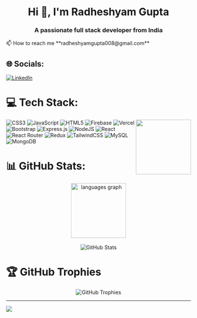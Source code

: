 <h1 align="center">Hi 👋, I'm Radheshyam Gupta</h1>
<h3 align="center">A passionate full stack developer from India</h3>
📫 How to reach me **radheshyamgupta008@gmail.com**

## 🌐 Socials:
[![LinkedIn](https://img.shields.io/badge/LinkedIn-%230077B5.svg?logo=linkedin&logoColor=white)](https://linkedin.com/in/https://www.linkedin.com/in/radheshyam-gupta-620a24266/)

# 💻 Tech Stack:
<img align="right" height="150" src="https://i.imgflip.com/65efzo.gif" />

![CSS3](https://img.shields.io/badge/css3-%231572B6.svg?style=for-the-badge&logo=css3&logoColor=white) ![JavaScript](https://img.shields.io/badge/javascript-%23323330.svg?style=for-the-badge&logo=javascript&logoColor=%23F7DF1E) ![HTML5](https://img.shields.io/badge/html5-%23E34F26.svg?style=for-the-badge&logo=html5&logoColor=white) ![Firebase](https://img.shields.io/badge/firebase-%23039BE5.svg?style=for-the-badge&logo=firebase) ![Vercel](https://img.shields.io/badge/vercel-%23000000.svg?style=for-the-badge&logo=vercel&logoColor=white) ![Bootstrap](https://img.shields.io/badge/bootstrap-%238511FA.svg?style=for-the-badge&logo=bootstrap&logoColor=white) ![Express.js](https://img.shields.io/badge/express.js-%23404d59.svg?style=for-the-badge&logo=express&logoColor=%2361DAFB) ![NodeJS](https://img.shields.io/badge/node.js-6DA55F?style=for-the-badge&logo=node.js&logoColor=white) ![React](https://img.shields.io/badge/react-%2320232a.svg?style=for-the-badge&logo=react&logoColor=%2361DAFB) ![React Router](https://img.shields.io/badge/React_Router-CA4245?style=for-the-badge&logo=react-router&logoColor=white) ![Redux](https://img.shields.io/badge/redux-%23593d88.svg?style=for-the-badge&logo=redux&logoColor=white) ![TailwindCSS](https://img.shields.io/badge/tailwindcss-%2338B2AC.svg?style=for-the-badge&logo=tailwind-css&logoColor=white) ![MySQL](https://img.shields.io/badge/mysql-%2300000f.svg?style=for-the-badge&logo=mysql&logoColor=white) ![MongoDB](https://img.shields.io/badge/MongoDB-%234ea94b.svg?style=for-the-badge&logo=mongodb&logoColor=white)

# 📊 GitHub Stats:
<div align="center">
  <img src="https://github-readme-stats.vercel.app/api/top-langs?username=radheshyamgupta01&locale=en&hide_title=false&layout=compact&card_width=320&langs_count=2&theme=dracula&hide_border=false" height="150" alt="languages graph" />
</div>
<br/>

<div align="center">
  <img src="https://github-readme-stats.vercel.app/api?username=radheshyamgupta01&theme=dark&hide_border=false&include_all_commits=false&count_private=false" alt="GitHub Stats" />
</div>

# 🏆 GitHub Trophies
<div align="center">
  <img src="https://github-profile-trophy.vercel.app/?username=radheshyamgupta01&theme=radical&no-frame=false&no-bg=false&margin-w=4" alt="GitHub Trophies" />
</div>



---
[![](https://visitcount.itsvg.in/api?id=radheshyamgupta01&icon=0&color=0)](https://visitcount.itsvg.in)

<!-- Proudly created with GPRM ( https://gprm.itsvg.in ) -->
